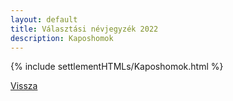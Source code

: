 ```yaml
---
layout: default
title: Választási névjegyzék 2022
description: Kaposhomok
---
```


{% include settlementHTMLs/Kaposhomok.html %}

[Vissza](../)